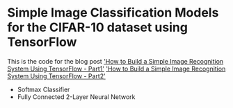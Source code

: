 # Simple Image Classification Models for the CIFAR-10 dataset using TensorFlow

This is the code for the blog post 
['How to Build a Simple Image Recognition System Using TensorFlow - Part1'](http://www.wolfib.com/Image-Recognition-Intro-Part-1/)
['How to Build a Simple Image Recognition System Using TensorFlow - Part2'](http://www.wolfib.com/Image-Recognition-Intro-Part-2/)


- Softmax Classifier
- Fully Connected 2-Layer Neural Network

